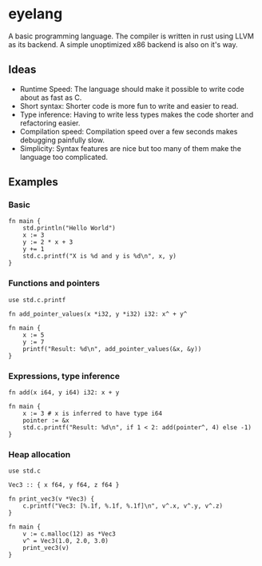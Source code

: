 # eyelang

A basic programming language. The compiler is written in rust using LLVM as its backend.
A simple unoptimized x86 backend is also on it's way.

## Ideas
- Runtime Speed: The language should make it possible to write code about as fast as C.
- Short syntax: Shorter code is more fun to write and easier to read.
- Type inference: Having to write less types makes the code shorter and refactoring easier.
- Compilation speed: Compilation speed over a few seconds makes debugging painfully slow.
- Simplicity: Syntax features are nice but too many of them make the language too complicated.


## Examples

### Basic
```
fn main {
    std.println("Hello World")
    x := 3
    y := 2 * x + 3
    y += 1
    std.c.printf("X is %d and y is %d\n", x, y)
}
```

### Functions and pointers
```
use std.c.printf

fn add_pointer_values(x *i32, y *i32) i32: x^ + y^

fn main {
    x := 5
    y := 7
    printf("Result: %d\n", add_pointer_values(&x, &y))
}
```

### Expressions, type inference
```
fn add(x i64, y i64) i32: x + y

fn main {
    x := 3 # x is inferred to have type i64
    pointer := &x
    std.c.printf("Result: %d\n", if 1 < 2: add(pointer^, 4) else -1)
}
```

### Heap allocation
```
use std.c

Vec3 :: { x f64, y f64, z f64 }

fn print_vec3(v *Vec3) {
    c.printf("Vec3: [%.1f, %.1f, %.1f]\n", v^.x, v^.y, v^.z)
}

fn main {
    v := c.malloc(12) as *Vec3
    v^ = Vec3(1.0, 2.0, 3.0)
    print_vec3(v)
}
```
